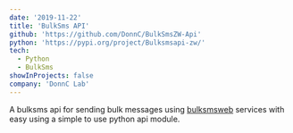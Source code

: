 ```yaml
---
date: '2019-11-22'
title: 'BulkSms API'
github: 'https://github.com/DonnC/BulkSmsZW-Api'
python: 'https://pypi.org/project/Bulksmsapi-zw/'
tech:
  - Python
  - BulkSms
showInProjects: false
company: 'DonnC Lab'
---
```


A bulksms api for sending bulk messages using [bulksmsweb](http://www.bulksmsweb.com/) services with easy using a simple to use python api module.
